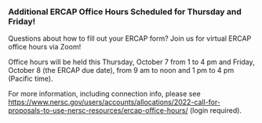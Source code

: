 ### Additional ERCAP Office Hours Scheduled for Thursday and Friday!

Questions about how to fill out your ERCAP form? Join us for virtual ERCAP 
office hours via Zoom!

Office hours will be held this Thursday, October 7 from 1 to 4 pm and 
Friday, October 8 (the ERCAP due date), from 9 am to noon and 1 pm to 4 pm 
(Pacific time).

For more information, including connection info, please see 
<https://www.nersc.gov/users/accounts/allocations/2022-call-for-proposals-to-use-nersc-resources/ercap-office-hours/> (login required).
